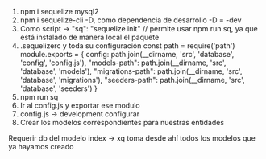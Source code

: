 1. npm i sequelize mysql2
2. npm i sequelize-cli -D, como dependencia de desarrollo -D = -dev
3. Como script -> "sq": "sequelize init" // permite usar npm run sq, ya que está instalado de manera local el paquete
4. .sequelizerc y toda su configuración
const path = require('path')
module.exports = {
    config: path.join(__dirname, 'src', 'database', 'config', 'config.js'),
    "models-path": path.join(__dirname, 'src', 'database', 'models'),
    "migrations-path": path.join(__dirname, 'src', 'database', 'migrations'),
    "seeders-path": path.join(__dirname, 'src', 'database', 'seeders')
}
5. npm run sq
6. Ir al config.js y exportar ese modulo
7. config.js -> development configurar
8. Crear los modelos correspondientes para nuestras entidades



Requerir db del modelo index -> xq toma desde ahí todos los modelos que ya hayamos creado


